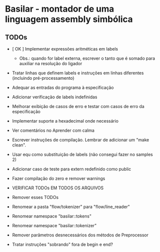 # Basilar - montador de uma linguagem assembly simbólica

## TODOs
- [ OK ] Implementar expressões aritméticas em labels
    * Obs.: quando for label externa, escrever o tanto que é somado para auxiliar na resolução do ligador
- Tratar linhas que definem labels e instruções em linhas diferentes (incluindo pré-processamento)
- Adequar as entradas do programa à especificação
- Adicionar verificação de labels indefinidas
- Melhorar exibição de casos de erro e testar com casos de erro da especificação
- Implementar suporte a hexadecimal onde necessário
- Ver comentários no Aprender com calma
- Escrever instruções de compilação. Lembrar de adicionar um "make clean".

- Usar equ como substituição de labels (não consegui fazer no samples 2)
- Adicionar caso de teste para extern redefinido como public
- Fazer compilação do zero e remover warnings
- VERIFICAR TODOs EM TODOS OS ARQUIVOS
- Remover esses TODOs

- Renomear a pasta "flow/tokenizer" para "flow/line_reader"
- Renomear namespace "basilar::tokens"
- Renomear namespace "basilar::tokenizer"
- Remover parâmetros desnecessários dos métodos de Preprocessor
- Tratar instruções "sobrando" fora de begin e end?